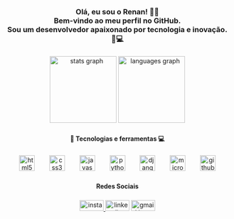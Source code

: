 <br clear="both">

<h3 align="center">Olá, eu sou o Renan! 👨‍💻<br>Bem-vindo ao meu perfil no GitHub. <br>Sou um desenvolvedor apaixonado por tecnologia e inovação.🤖💻</h4>

###

<div align="center">
  <img src="https://github-readme-stats.vercel.app/api?username=rbchenrique&hide_title=false&hide_rank=true&show_icons=true&include_all_commits=true&count_private=true&disable_animations=false&theme=vision-friendly-dark&locale=pt-br&hide_border=true" height="150" alt="stats graph"  />
  <img src="https://github-readme-stats.vercel.app/api/top-langs?username=rbchenrique&locale=pt-br&hide_title=false&layout=compact&card_width=320&langs_count=4&theme=vision-friendly-dark&hide_border=true" height="150" alt="languages graph"  />
</div>

###

<h4 align="center">🚀 Tecnologias e ferramentas 💻</h4>

###

<div align="center">
  <img src="https://cdn.jsdelivr.net/gh/devicons/devicon/icons/html5/html5-original.svg" height="35" alt="html5 logo"  />
  <img width="25" />
  <img src="https://cdn.jsdelivr.net/gh/devicons/devicon/icons/css3/css3-original.svg" height="35" alt="css3 logo"  />
  <img width="25" />
  <img src="https://cdn.jsdelivr.net/gh/devicons/devicon/icons/javascript/javascript-original.svg" height="35" alt="javascript logo"  />
  <img width="25" />
  <img src="https://cdn.jsdelivr.net/gh/devicons/devicon/icons/python/python-original.svg" height="35" alt="python logo"  />
  <img width="25" />
  <img src="https://cdn.jsdelivr.net/gh/devicons/devicon/icons/django/django-plain.svg" height="35" alt="django logo"  />
  <img width="25" />
  <img src="https://cdn.jsdelivr.net/gh/devicons/devicon/icons/microsoftsqlserver/microsoftsqlserver-plain.svg" height="35" alt="microsoftsqlserver logo"  />
  <img width="25" />
  <img src="https://skillicons.dev/icons?i=github" height="35" alt="github logo"  />
</div>

###

<h4 align="center">Redes Sociais</h4>

###

<div align="center">
  <a href="www.instagram.com/r_henrique_c/?hl=pt-br" target="_blank">
    <img src="https://raw.githubusercontent.com/maurodesouza/profile-readme-generator/master/src/assets/icons/social/instagram/default.svg" width="54" height="24" alt="instagram logo"  />
  </a>
  <img src="https://raw.githubusercontent.com/maurodesouza/profile-readme-generator/master/src/assets/icons/social/linkedin/default.svg" width="54" height="24" alt="linkedin logo"  />
  <a href="rhenriquec005@gmail.com" target="_blank">
    <img src="https://raw.githubusercontent.com/maurodesouza/profile-readme-generator/master/src/assets/icons/social/gmail/default.svg" width="54" height="24" alt="gmail logo"  />
  </a>
</div>

###

###

